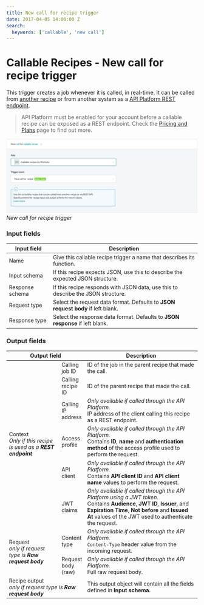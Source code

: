 ```yaml
---
title: New call for recipe trigger
date: 2017-04-05 14:00:00 Z
search:
  keywords: ['callable', 'new call']
---
```


# Callable Recipes - New call for recipe trigger

This trigger creates a job whenever it is called, in real-time. It can be called from [another recipe](call-recipe-action.md) or from another system as a [API Platform REST endpoint](/api-management.md).

> API Platform must be enabled for your account before a callable recipe can be exposed as a REST endpoint. Check the [Pricing and Plans](https://www.workato.com/pricing?audience=general) page to find out more.

![New call for recipe trigger](/assets/images/features/callable-recipes/callable-recipe-trigger.png)
*New call for recipe trigger*

### Input fields

| Input field     | Description                                                                       |
| --------------- | --------------------------------------------------------------------------------- |
| Name            | Give this callable recipe trigger a name that describes its function.             |
| Input schema    | If this recipe expects JSON, use this to describe the expected JSON structure.    |
| Response schema | If this recipe responds with JSON data, use this to describe the JSON structure.  |
| Request type    | Select the request data format. Defaults to **JSON request body** if left blank.  |
| Response type   | Select the response data format. Defaults to **JSON response** if left blank.     |

### Output fields

<table class="unchanged rich-diff-level-one">
  <thead>
    <tr>
        <th colspan=2 width='40%'>Output field</th>
        <th>Description</th>
    </tr>
  </thead>
  <tbody>
    <tr>
      <td rowspan=6>
        Context<br>
        <i>Only if this recipe is used as a <b>REST endpoint</b></i>
      </td>
      <td>Calling job ID</td>
      <td>ID of the job in the parent recipe that made the call.</td>
    </tr>
    <tr>
      <td>Calling recipe ID</td>
      <td>ID of the parent recipe that made the call.</td>
    </tr>
    <tr>
      <td>Calling IP address</td>
      <td>
        <i>Only available if called through the API Platform.</i><br>
        IP address of the client calling this recipe as a REST endpoint.
      </td>
    </tr>
    <tr>
      <td>Access profile</td>
      <td>
        <i>Only available if called through the API Platform.</i><br>
        Contains <b>ID</b>, <b>name</b> and <b>authentication method</b> of the access profile used to perform the request.
      </td>
    </tr>
    <tr>
      <td>API client</td>
      <td>
        <i>Only available if called through the API Platform.</i><br>
        Contains <b>API client ID</b> and <b>API client name</b> values to perform the request.
      </td>
    </tr>
    <tr>
      <td>JWT claims</td>
      <td>
        <i>Only available if called through the API Platform using a JWT token.</i><br>
        Contains <b>Audience</b>, <b>JWT ID</b>, <b>Issuer</b>, and <b>Expiration Time</b>, <b>Not before</b> and <b>Issued At</b> values of the JWT used to authenticate the request.
      </td>
    </tr>
    <tr>
      <td rowspan=2>Request<br><i>only if request type is <b>Raw request body</b></i></td>
      <td>Content type</td>
      <td>
        <i>Only available if called through the API Platform.</i><br>
        <code>Content-Type</code> header value from the incoming request.
      </td>
    </tr>
    <tr>
      <td>Request body (raw)</td>
      <td>
        <i>Only available if called through the API Platform.</i><br>
        Full raw request body.
      </td>
    </tr>
    <tr>
      <td colspan=2>Recipe output<br><i>only if request type is <b>Raw request body</b></i></td>
      <td>This output object will contain all the fields defined in <b>Input schema<b>.</td>
    </tr>
  </tbody>
</table>

